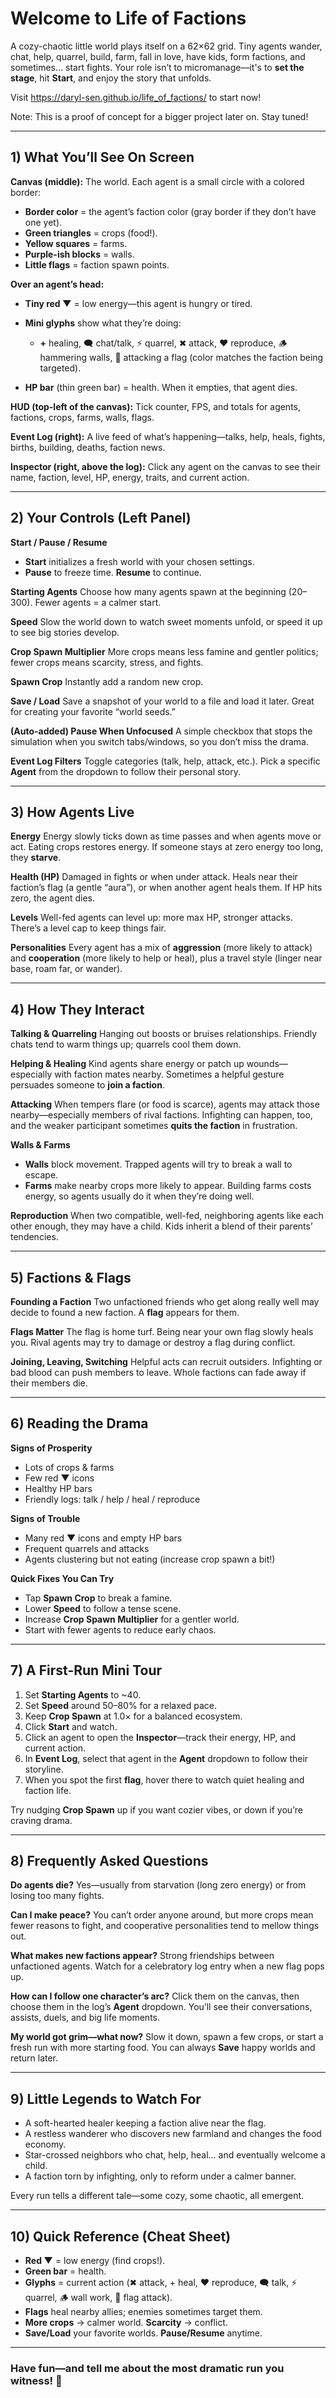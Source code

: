 # Welcome to **Life of Factions**

A cozy-chaotic little world plays itself on a 62×62 grid. Tiny agents wander, chat, help, quarrel, build, farm, fall in love, have kids, form factions, and sometimes… start fights. Your role isn’t to micromanage—it's to **set the stage**, hit **Start**, and enjoy the story that unfolds.

Visit https://daryl-sen.github.io/life_of_factions/ to start now!

Note: This is a proof of concept for a bigger project later on. Stay tuned!

---

## 1) What You’ll See On Screen

**Canvas (middle):** The world. Each agent is a small circle with a colored border:

* **Border color** = the agent’s faction color (gray border if they don’t have one yet).
* **Green triangles** = crops (food!).
* **Yellow squares** = farms.
* **Purple-ish blocks** = walls.
* **Little flags** = faction spawn points.

**Over an agent’s head:**

* **Tiny red ▼** = low energy—this agent is hungry or tired.
* **Mini glyphs** show what they’re doing:

  * **+** healing, 🗨 chat/talk, ⚡ quarrel, ✖ attack, ❤ reproduce, 🪵 hammering walls, 🚩 attacking a flag (color matches the faction being targeted).
* **HP bar** (thin green bar) = health. When it empties, that agent dies.

**HUD (top-left of the canvas):** Tick counter, FPS, and totals for agents, factions, crops, farms, walls, flags.

**Event Log (right):** A live feed of what’s happening—talks, help, heals, fights, births, building, deaths, faction news.

**Inspector (right, above the log):** Click any agent on the canvas to see their name, faction, level, HP, energy, traits, and current action.

---

## 2) Your Controls (Left Panel)

**Start / Pause / Resume**

* **Start** initializes a fresh world with your chosen settings.
* **Pause** to freeze time. **Resume** to continue.

**Starting Agents**
Choose how many agents spawn at the beginning (20–300). Fewer agents = a calmer start.

**Speed**
Slow the world down to watch sweet moments unfold, or speed it up to see big stories develop.

**Crop Spawn Multiplier**
More crops means less famine and gentler politics; fewer crops means scarcity, stress, and fights.

**Spawn Crop**
Instantly add a random new crop.

**Save / Load**
Save a snapshot of your world to a file and load it later. Great for creating your favorite “world seeds.”

**(Auto-added) Pause When Unfocused**
A simple checkbox that stops the simulation when you switch tabs/windows, so you don’t miss the drama.

**Event Log Filters**
Toggle categories (talk, help, attack, etc.). Pick a specific **Agent** from the dropdown to follow their personal story.

---

## 3) How Agents Live

**Energy**
Energy slowly ticks down as time passes and when agents move or act. Eating crops restores energy. If someone stays at zero energy too long, they **starve**.

**Health (HP)**
Damaged in fights or when under attack. Heals near their faction’s flag (a gentle “aura”), or when another agent heals them. If HP hits zero, the agent dies.

**Levels**
Well-fed agents can level up: more max HP, stronger attacks. There’s a level cap to keep things fair.

**Personalities**
Every agent has a mix of **aggression** (more likely to attack) and **cooperation** (more likely to help or heal), plus a travel style (linger near base, roam far, or wander).

---

## 4) How They Interact

**Talking & Quarreling**
Hanging out boosts or bruises relationships. Friendly chats tend to warm things up; quarrels cool them down.

**Helping & Healing**
Kind agents share energy or patch up wounds—especially with faction mates nearby. Sometimes a helpful gesture persuades someone to **join a faction**.

**Attacking**
When tempers flare (or food is scarce), agents may attack those nearby—especially members of rival factions. Infighting can happen, too, and the weaker participant sometimes **quits the faction** in frustration.

**Walls & Farms**

* **Walls** block movement. Trapped agents will try to break a wall to escape.
* **Farms** make nearby crops more likely to appear. Building farms costs energy, so agents usually do it when they’re doing well.

**Reproduction**
When two compatible, well-fed, neighboring agents like each other enough, they may have a child. Kids inherit a blend of their parents’ tendencies.

---

## 5) Factions & Flags

**Founding a Faction**
Two unfactioned friends who get along really well may decide to found a new faction. A **flag** appears for them.

**Flags Matter**
The flag is home turf. Being near your own flag slowly heals you. Rival agents may try to damage or destroy a flag during conflict.

**Joining, Leaving, Switching**
Helpful acts can recruit outsiders. Infighting or bad blood can push members to leave. Whole factions can fade away if their members die.

---

## 6) Reading the Drama

**Signs of Prosperity**

* Lots of crops & farms
* Few red ▼ icons
* Healthy HP bars
* Friendly logs: talk / help / heal / reproduce

**Signs of Trouble**

* Many red ▼ icons and empty HP bars
* Frequent quarrels and attacks
* Agents clustering but not eating (increase crop spawn a bit!)

**Quick Fixes You Can Try**

* Tap **Spawn Crop** to break a famine.
* Lower **Speed** to follow a tense scene.
* Increase **Crop Spawn Multiplier** for a gentler world.
* Start with fewer agents to reduce early chaos.

---

## 7) A First-Run Mini Tour

1. Set **Starting Agents** to \~40.
2. Set **Speed** around 50–80% for a relaxed pace.
3. Keep **Crop Spawn** at 1.0× for a balanced ecosystem.
4. Click **Start** and watch.
5. Click an agent to open the **Inspector**—track their energy, HP, and current action.
6. In **Event Log**, select that agent in the **Agent** dropdown to follow their storyline.
7. When you spot the first **flag**, hover there to watch quiet healing and faction life.

Try nudging **Crop Spawn** up if you want cozier vibes, or down if you’re craving drama.

---

## 8) Frequently Asked Questions

**Do agents die?**
Yes—usually from starvation (long zero energy) or from losing too many fights.

**Can I make peace?**
You can’t order anyone around, but more crops mean fewer reasons to fight, and cooperative personalities tend to mellow things out.

**What makes new factions appear?**
Strong friendships between unfactioned agents. Watch for a celebratory log entry when a new flag pops up.

**How can I follow one character’s arc?**
Click them on the canvas, then choose them in the log’s **Agent** dropdown. You’ll see their conversations, assists, duels, and big life moments.

**My world got grim—what now?**
Slow it down, spawn a few crops, or start a fresh run with more starting food. You can always **Save** happy worlds and return later.

---

## 9) Little Legends to Watch For

* A soft-hearted healer keeping a faction alive near the flag.
* A restless wanderer who discovers new farmland and changes the food economy.
* Star-crossed neighbors who chat, help, heal… and eventually welcome a child.
* A faction torn by infighting, only to reform under a calmer banner.

Every run tells a different tale—some cozy, some chaotic, all emergent.

---

## 10) Quick Reference (Cheat Sheet)

* **Red ▼** = low energy (find crops!).
* **Green bar** = health.
* **Glyphs** = current action (✖ attack, + heal, ❤ reproduce, 🗨 talk, ⚡ quarrel, 🪵 wall work, 🚩 flag attack).
* **Flags** heal nearby allies; enemies sometimes target them.
* **More crops** → calmer world. **Scarcity** → conflict.
* **Save/Load** your favorite worlds. **Pause/Resume** anytime.

---

### Have fun—and tell me about the most dramatic run you witness! 👀
